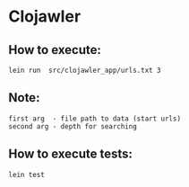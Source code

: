 Clojawler
=========
How to execute:
-----------------------------------------
	lein run  src/clojawler_app/urls.txt 3

Note:
-----	
	first arg  - file path to data (start urls)
	second arg - depth for searching

How to execute tests:
--------------------
	lein test
